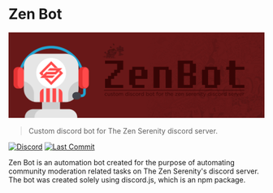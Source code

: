 # Zen Bot
![Zen Bot](https://raw.githubusercontent.com/Purhan/zen-bot/master/banner.png)
> Custom discord bot for The Zen Serenity discord server.

[![Discord](https://img.shields.io/discord/458852780761808897?style=flat)]() [![Last Commit](https://img.shields.io/github/last-commit/purhan/zen-bot?style=flat)]()  

Zen Bot is an automation bot created for the purpose of automating community moderation related tasks on The Zen Serenity's discord server.
The bot was created solely using discord.js, which is an npm package.
